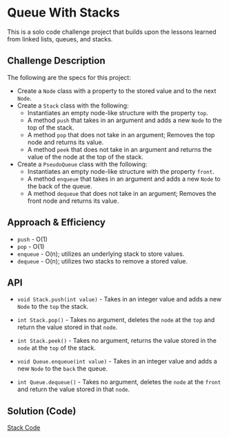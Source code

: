# Queue With Stacks
<!-- Short summary or background information -->
This is a solo code challenge project that builds upon the lessons learned from linked lists, queues, and stacks.

## Challenge Description
<!-- Description of the challenge -->
The following are the specs for this project:
* Create a `Node` class with a property to the stored value and to the next `Node`.
* Create a `Stack` class with the following:
  * Instantiates an empty node-like structure with the property `top`.
  * A method `push` that takes in an argument and adds a new `Node` to the top of the stack.
  * A method `pop` that does not take in an argument; Removes the top node and returns its value.
  * A method `peek` that does not take in an argument and returns the value of the node at the top of the stack.
* Create a `PseudoQueue` class with the following:
  * Instantiates an empty node-like structure with the property `front`.
  * A method `enqueue` that takes in an argument and adds a new `Node` to the back of the queue.
  * A method `dequeue` that does not take in an argument; Removes the front node and returns its value.

## Approach & Efficiency
<!-- What approach did you take? Why? What is the Big O space/time for this approach? -->
* `push` - O(1)
* `pop` - O(1)
* `enqueue` - O(n); utilizes an underlying stack to store values.
* `dequeue` - O(n); utilizes two stacks to remove a stored value.

## API
<!-- Description of each method publicly available to your Linked List -->
* `void Stack.push(int value)` - Takes in an integer value and adds a new `Node` to the `top` the stack.

* `int Stack.pop()` - Takes no argument, deletes the `node` at the `top` and return the value stored in that `node`.

* `int Stack.peek()` - Takes no argument, returns the value stored in the `node` at the `top` of the stack. 

* `void Queue.enqueue(int value)` - Takes in an integer value and adds a new `Node` to the `back` the queue.

* `int Queue.dequeue()` - Takes no argument, deletes the `node` at the `front` and return the value stored in that `node`.

## Solution (Code)
<!-- Link to code -->
[Stack Code](https://github.com/stephenchu530/data-structures-and-algorithms/blob/master/QueuesWithStacks/src/main/java/QueueWithStacks/QueueWithStacks.java)
